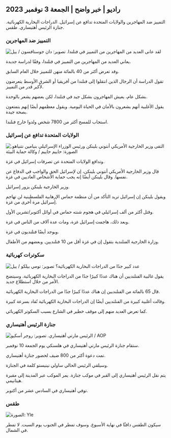 ## راديو \| خبر واضح \| الجمعة 3 نوفمبر 2023

التمييز ضد المهاجرين والولايات المتحدة تدافع عن إسرائيل. الدراجات البخارية الكهربائية. جنازة الرئيس أهتيساري. طقس.

### التمييز ضد المهاجرين

![لقد عانى العديد من المهاجرين من التمييز في فنلندا. تصوير: دان جوستافسون / ييل](https://images.cdn.yle.fi/image/upload/c_crop,h_1080,w_1919,x_0,y_0/ar_1.7777777777777777,c_fill,g_faces,h_675,w_1200/dpr_1.0/q_auto:eco/f_auto/fl_lossy/v1693477380/39-116537864f0696340afe)

يعاني العديد من المهاجرين من التمييز في فنلندا، وفقًا لدراسة جديدة.

وقد تعرض أكثر من 40 بالمائة منهن للتمييز خلال العام السابق.

تقول الدراسة أن الرجال الذين انتقلوا إلى فنلندا من أفريقيا أو الشرق الأوسط يتعرضون لأكبر قدر من التمييز.

بشكل عام، يعيش المهاجرون بشكل جيد في فنلندا، لكن بعضهم يشعر بالوحدة.

يقول الأغلبية أنهم يشعرون بالأمان في الحياة اليومية. ويقول معظمهم أيضًا إنهم يتمتعون بصحة جيدة.

استجاب للمسح أكثر من 7800 شخص ولدوا خارج فنلندا.

### الولايات المتحدة تدافع عن إسرائيل

![التقى وزير الخارجية الأمريكي أنتوني بلينكن ورئيس الوزراء الإسرائيلي بنيامين نتنياهو. الصورة: حاييم حاييم / وكالة حماية البيئة](https://images.cdn.yle.fi/image/upload/c_crop,h_1178,w_2095,x_0,y_45/ar_1.7777777777777777,c_fill,g_faces,h_675,w_1200/dpr_1.0/q_auto:eco/f_auto/fl_lossy/v1697558051/39-1187709652eacaa1698e)

وتدافع الولايات المتحدة عن تصرفات إسرائيل في غزة.

قال وزير الخارجية الأمريكي أنتوني بلينكن، إن لإسرائيل الحق والواجب في الدفاع عن نفسها. وقال بلينكن أيضًا إنه يجب حماية الأشخاص العاديين في غزة.

وزير الخارجية بلينكن يزور إسرائيل.

ويقول بلينكن إن إسرائيل تريد التأكد من أن منظمة حماس الإرهابية الفلسطينية لن تهاجم إسرائيل مرة أخرى من غزة.

وقتل أكثر من ألف إسرائيلي في هجوم شنته حماس في أوائل أكتوبر/تشرين الأول.

وبعد ذلك، هاجمت إسرائيل غزة، ومات عدة آلاف من الناس في غزة.

ويوجد أيضًا فنلنديون في غزة.

وزارة الخارجية الفنلندية بتقول إن في غزة أقل من 10 فنلنديين. وبعضهم من الأطفال.

### سكوترات كهربائية

![عدد كبير جدًا من الدراجات البخارية الكهربائية؟ تصوير: تومي بيلكو / ييل](https://images.cdn.yle.fi/image/upload/c_crop,h_2268,w_4032,x_0,y_378/ar_1.7777777777777777,c_fill,g_faces,h_675,w_1200/dpr_1.0/q_auto:eco/f_auto/fl_lossy/v1629190662/39-842535611aab23cf6db)

يقول غالبية الفنلنديين أن هناك عددًا كبيرًا جدًا من الدراجات البخارية الكهربائية. وسيتضح الأمر من خلال استطلاع جديد.

قال 65 بالمائة من الفنلنديين إن هناك عددًا كبيرًا جدًا من الدراجات البخارية الكهربائية.

وقالت أغلبية كبيرة من الفنلنديين أيضًا إن الدراجات البخارية الكهربائية تُقاد بسرعة كبيرة.

كما تعرض العديد منهم إلى موقف خطير في الشارع بسبب السكوتر الكهربائي.

### جنازة الرئيس أهتيساري

![الرئيس مارتي أهتيساري. تصوير: روجر أسكيو / AOP](https://images.cdn.yle.fi/image/upload/c_crop,h_3238,w_5757,x_259,y_350/ar_1.7777777777777777,c_fill,g_faces,h_675,w_1200/dpr_1.0/q_auto:eco/f_auto/fl_lossy/v1697440152/39-1186733652ce1167d3e9)

ستقام جنازة الرئيس مارتي أهتيساري في هلسنكي يوم الجمعة 10 نوفمبر.

تمت دعوة أكثر من 800 ضيف لحضور جنازة أهتيساري.

وسيلقي الرئيس الحالي ساولي نينيستو كلمة في الجنازة.

يتم نقل الرئيس أهتيساري إلى القبر في موكب جنازة. يمر الموكب عبر المدينة إلى مقبرة هيتانيمي.

توفي أهتيساري في السادس عشر من أكتوبر.

### طقس

![ الصورة: Yle](https://images.cdn.yle.fi/image/upload/c_crop,h_1080,w_1919,x_0,y_0/ar_1.7777777777777777,c_fill,g_faces,h_675,w_1200/dpr_1.0/q_auto:eco/f_auto/fl_lossy/v1699023031/39-11957186545088dc4556)

سيكون الطقس دافئًا في نهاية الأسبوع. وسوف تمطر في الجنوب يوم السبت. لا تمطر في الشمال.